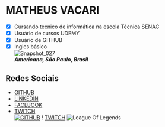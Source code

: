 
# MATHEUS VACARI  
- [x] Cursando tecnico de informática na escola Técnica SENAC    
- [x] Usuário de cursos UDEMY    
- [x] Usuário de GITHUB  
- [x] Ingles básico  
![Snapshot_027](https://user-images.githubusercontent.com/42096349/61918618-5a4c1900-af28-11e9-8108-c9ed20cba25a.jpg
)  
__*Americana, São Paulo, Brasil*__
## Redes Sociais
- [GITHUB](https://github.com/MatheusVacari)  
- [LINKEDIN](https://www.linkedin.com/feed/)    
- [FACEBOOK](https://www.facebook.com/matheus.vacari.39)     
- [TWITCH](https://www.twitch.tv/mathvacari)  
[![GITHUB](https://encrypted-tbn0.gstatic.com/images?q=tbn:ANd9GcQYqN3vMO-hhKYn98fIXdyY16c_78ryPdDRB46q2RyksBcFudsMhQ)](https://github.com)
! [TWITCH](https://encrypted-tbn0.gstatic.com/images?q=tbn:ANd9GcTs4b2P9-tnprwPwiuUmfRD-w-dfAQXhcPhW9Ib7V4gQd3xsJB-Lw)
![League Of Legends](https://encrypted-tbn0.gstatic.com/images?q=tbn:ANd9GcQHRSxE4q6sWzB9xsqPWjFaHv43m7JIBuaMBS_Y7Hvw8_aX-WCGkQ)

